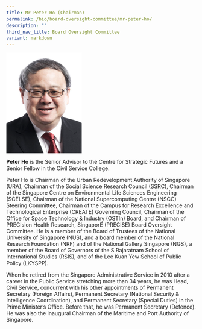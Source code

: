 ```yaml
---
title: Mr Peter Ho (Chairman)
permalink: /bio/board-oversight-committee/mr-peter-ho/
description: ""
third_nav_title: Board Oversight Committee
variant: markdown
---
```

<img src="/images/Bio/Board%20Oversight%20Committee/mr-peter-ho-chairman.png" align="center" style="width:200px">

**Peter Ho** is the Senior Advisor to the Centre for Strategic Futures and a Senior Fellow in the Civil Service College.

Peter Ho is Chairman of the Urban Redevelopment Authority of Singapore (URA), Chairman of the Social Science Research Council (SSRC), Chairman of the Singapore Centre on Environmental Life Sciences Engineering (SCELSE), Chairman of the National Supercomputing Centre (NSCC) Steering Committee, Chairman of the Campus for Research Excellence and Technological Enterprise (CREATE) Governing Council, Chairman of the Office for Space Technology &amp; Industry (OSTIn) Board, and Chairman of PRECIsion Health Research, SingaporE (PRECISE) Board Oversight Committee. He is a member of the Board of Trustees of the National University of Singapore (NUS), and a board member of the National Research Foundation (NRF) and of the National Gallery Singapore (NGS), a member of the Board of Governors of the S Rajaratnam School of International Studies (RSIS), and of the Lee Kuan Yew School of Public Policy (LKYSPP).

When he retired from the Singapore Administrative Service in 2010 after a career in the Public Service stretching more than 34 years, he was Head, Civil Service, concurrent with his other appointments of Permanent Secretary (Foreign Affairs), Permanent Secretary (National Security &amp; Intelligence Coordination), and Permanent Secretary (Special Duties) in the Prime Minister’s Office. Before that, he was Permanent Secretary (Defence). He was also the inaugural Chairman of the Maritime and Port Authority of Singapore.